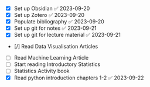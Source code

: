 - [x] Set up Obsidian ✅ 2023-09-20
- [x] Set up Zotero ✅ 2023-09-20
- [x] Populate bibliography ✅ 2023-09-20
- [x] Set up git for notes ✅ 2023-09-21
- [x] Set up git for lecture material ✅ 2023-09-21
- [/] Read Data Visualisation Articles
- [ ] Read Machine Learning Article
- [ ] Start reading Introductory Statistics
- [ ] Statistics Activity book
- [x] Read python introduction chapters 1-2 ✅ 2023-09-22